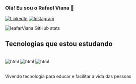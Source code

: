 ### Olá! Eu sou o Rafael Viana 👋

[![LinkedIn](https://img.shields.io/badge/LinkedIn-0077B5?style=for-the-badge&logo=linkedin&logoColor=white)](https://www.linkedin.com/in/rafael-viana-128955283/)
[![Instagram](https://img.shields.io/badge/Instagram-E4405F?style=for-the-badge&logo=instagram&logoColor=white)](https://www.instagram.com/leafar.viana/)


![leafarViana GitHub stats](https://github-readme-stats.vercel.app/api?username=leafarViana&show_icons=true&theme=dark)

## Tecnologias que estou estudando

<div style="display: inline_block"><br/>
<img align="center" alt="html" src="https://img.shields.io/badge/HTML-239120?style=for-the-badge&logo=html5&logoColor=white"/>
<img align="center" alt="html" src="https://img.shields.io/badge/CSS-239120?&style=for-the-badge&logo=css3&logoColor=white"/>
<img align="center" alt="html" src="https://img.shields.io/badge/JavaScript-F7DF1E?style=for-the-badge&logo=javascript&logoColor=black"/>  
</div><br/>

Vivendo tecnologia para educar e facilitar a vida das pessoas




